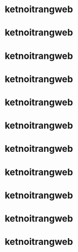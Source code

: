 # ketnoitrangweb
# ketnoitrangweb
# ketnoitrangweb
# ketnoitrangweb
# ketnoitrangweb
# ketnoitrangweb
# ketnoitrangweb
# ketnoitrangweb
# ketnoitrangweb
# ketnoitrangweb
# ketnoitrangweb
